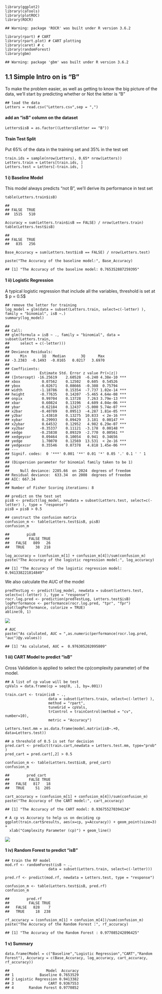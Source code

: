     library(ggplot2)
    library(caTools)
    library(plotROC)
    library(ROCR)

    ## Warning: package 'ROCR' was built under R version 3.6.2

    library(rpart) # CART
    library(rpart.plot) # CART plotting
    library(caret) # c
    library(randomForest)
    library(gbm)

    ## Warning: package 'gbm' was built under R version 3.6.2

1.1 Simple Intro on is “B”
--------------------------

To make the problem easier, as well as getting to know the big picture
of the data, we’ll start by predicting whether or Not the letter is “B”

    ## load the data
    Letters = read.csv("Letters.csv",sep = ",")

#### add an “isB” column on the dataset

    Letters$isB = as.factor((Letters$letter == "B"))

#### Train Test Split

Put 65% of the data in the training set and 35% in the test set

    train.ids = sample(nrow(Letters), 0.65* nrow(Letters))
    Letters.train = Letters[train.ids, ]
    Letters.test = Letters[-train.ids, ]

#### 1 i) Baseline Model

This model always predicts “not B”, we’ll derive its performance in test
set

    table(Letters.train$isB)

    ## 
    ## FALSE  TRUE 
    ##  1515   510

    Accuracy = sum(Letters.train$isB == FALSE) / nrow(Letters.train)
    table(Letters.test$isB)

    ## 
    ## FALSE  TRUE 
    ##   835   256

    Base_Accuracy = sum(Letters.test$isB == FALSE) / nrow(Letters.test)

    paste("The Accuracy of the baseline model:", Base_Accuracy) 

    ## [1] "The Accuracy of the baseline model: 0.765352887259395"

#### 1 ii) Logistic Regression

A typical logistic regression that include all the variables, threshold
is set at $ p = 0.5$

    ## remove the letter for training
    log_model = glm(data = subset(Letters.train, select=c(-letter) ), family = "binomial", isB ~.)
    summary(log_model)

    ## 
    ## Call:
    ## glm(formula = isB ~ ., family = "binomial", data = subset(Letters.train, 
    ##     select = c(-letter)))
    ## 
    ## Deviance Residuals: 
    ##     Min       1Q   Median       3Q      Max  
    ## -3.2383  -0.1493  -0.0165   0.0217   3.6970  
    ## 
    ## Coefficients:
    ##              Estimate Std. Error z value Pr(>|z|)    
    ## (Intercept) -16.25619    2.60528  -6.240 4.38e-10 ***
    ## xbox          0.07562    0.12502   0.605  0.54526    
    ## ybox         -0.02671    0.08666  -0.308  0.75794    
    ## width        -1.18786    0.15354  -7.737 1.02e-14 ***
    ## height       -0.77635    0.14207  -5.465 4.64e-08 ***
    ## onpix         0.99704    0.13728   7.263 3.79e-13 ***
    ## xbar          0.60824    0.13196   4.609 4.04e-06 ***
    ## ybar         -0.62184    0.12437  -5.000 5.74e-07 ***
    ## x2bar        -0.40789    0.09513  -4.287 1.81e-05 ***
    ## y2bar         1.43810    0.13275  10.833  < 2e-16 ***
    ## xybar         0.29993    0.09429   3.181  0.00147 ** 
    ## x2ybar        0.64532    0.12952   4.982 6.29e-07 ***
    ## xy2bar       -0.35337    0.11121  -3.178  0.00148 ** 
    ## xedge        -0.25838    0.09329  -2.770  0.00561 ** 
    ## xedgeycor     0.09464    0.10054   0.941  0.34656    
    ## yedge         1.70070    0.12569  13.531  < 2e-16 ***
    ## yedgexcor     0.35546    0.07378   4.818 1.45e-06 ***
    ## ---
    ## Signif. codes:  0 '***' 0.001 '**' 0.01 '*' 0.05 '.' 0.1 ' ' 1
    ## 
    ## (Dispersion parameter for binomial family taken to be 1)
    ## 
    ##     Null deviance: 2285.66  on 2024  degrees of freedom
    ## Residual deviance:  633.34  on 2008  degrees of freedom
    ## AIC: 667.34
    ## 
    ## Number of Fisher Scoring iterations: 8

    ## predict on the test set
    pisB <- predict(log_model, newdata = subset(Letters.test, select=c(-letter) ), type = "response")
    pisB = pisB > 0.5

    ## construct the confusion matrix
    confusion_m <- table(Letters.test$isB, pisB)
    confusion_m

    ##        pisB
    ##         FALSE TRUE
    ##   FALSE   809   26
    ##   TRUE     38  218

    log_accuracy = (confusion_m[1] + confusion_m[4])/sum(confusion_m)
    paste("The Accuracy of the logistic regression model:", log_accuracy)

    ## [1] "The Accuracy of the logistic regression model: 0.941338221814849"

We also calculate the AUC of the model

    predTestLog <- predict(log_model, newdata = subset(Letters.test, select=c(-letter) ), type = "response")
    rocr.log.pred <- prediction(predTestLog, Letters.test$isB)
    logPerformance <- performance(rocr.log.pred, "tpr", "fpr")
    plot(logPerformance, colorize = TRUE)
    abline(0, 1)

![](letter_files/figure-markdown_strict/unnamed-chunk-7-1.png)

    # AUC
    paste("As calulated, AUC = ",as.numeric(performance(rocr.log.pred, "auc")@y.values))

    ## [1] "As calulated, AUC =  0.976305202095809"

#### 1 iii) CART Model to predict “isB”

Cross Validation is applied to select the cp(complexity parameter) of
the model.

    ## A list of cp value will be test 
    cpVals = data.frame(cp = seq(0, .1, by=.001)) 

    train.cart <- train(isB ~ .,
                        data = subset(Letters.train, select=c(-letter) ),
                        method = "rpart",
                        tuneGrid = cpVals,
                        trControl = trainControl(method = "cv", number=10),
                        metric = "Accuracy")

    Letters.test.mm = as.data.frame(model.matrix(isB~.+0, data=Letters.test))

    ## a threshold of 0.5 is set for decision
    pred.cart <- predict(train.cart,newdata = Letters.test.mm, type="prob" )
    pred_cart = pred.cart[,2] > 0.5

    confusion_m <- table(Letters.test$isB, pred_cart)
    confusion_m

    ##        pred_cart
    ##         FALSE TRUE
    ##   FALSE   817   18
    ##   TRUE     51  205

    cart_accuracy = (confusion_m[1] + confusion_m[4])/sum(confusion_m)
    paste("The Accuracy of the CART model:", cart_accuracy)

    ## [1] "The Accuracy of the CART model: 0.936755270394134"

    # A cp vs Accuracy to help us on deciding cp
    ggplot(train.cart$results, aes(x=cp, y=Accuracy)) + geom_point(size=3) +
      xlab("Complexity Parameter (cp)") + geom_line()

![](letter_files/figure-markdown_strict/unnamed-chunk-9-1.png)

#### 1 iv) Random Forest to predict “isB”

    ## train the RF model
    mod.rf <- randomForest(isB ~ .,
                        data = subset(Letters.train, select=c(-letter)))

    pred.rf <- predict(mod.rf, newdata = Letters.test, type = "response") 

    confusion_m <- table(Letters.test$isB, pred.rf)
    confusion_m

    ##        pred.rf
    ##         FALSE TRUE
    ##   FALSE   828    7
    ##   TRUE     18  238

    rf_accuracy = (confusion_m[1] + confusion_m[4])/sum(confusion_m)
    paste("The Accuracy of the Random Forest :", rf_accuracy)

    ## [1] "The Accuracy of the Random Forest : 0.977085242896425"

#### 1 v) Summary

    data.frame(Model = c("Baseline","Logistic Regression","CART","Random Forest"), Accuracy = c(Base_Accuracy, log_accuracy, cart_accuracy, rf_accuracy))

    ##                 Model  Accuracy
    ## 1            Baseline 0.7653529
    ## 2 Logistic Regression 0.9413382
    ## 3                CART 0.9367553
    ## 4       Random Forest 0.9770852
